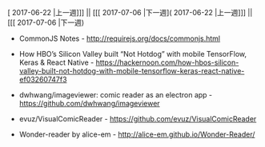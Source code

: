 [ 2017-06-22 |上一週]]] || [[[ 2017-07-06 |下一週]( 2017-06-22 |上一週]]] || [[[ 2017-07-06 |下一週)




* CommonJS Notes - http://requirejs.org/docs/commonjs.html
* How HBO’s Silicon Valley built “Not Hotdog” with mobile TensorFlow, Keras & React Native - https://hackernoon.com/how-hbos-silicon-valley-built-not-hotdog-with-mobile-tensorflow-keras-react-native-ef03260747f3

* dwhwang/imageviewer: comic reader as an electron app - https://github.com/dwhwang/imageviewer
* evuz/VisualComicReader - https://github.com/evuz/VisualComicReader
* Wonder-reader by alice-em - http://alice-em.github.io/Wonder-Reader/